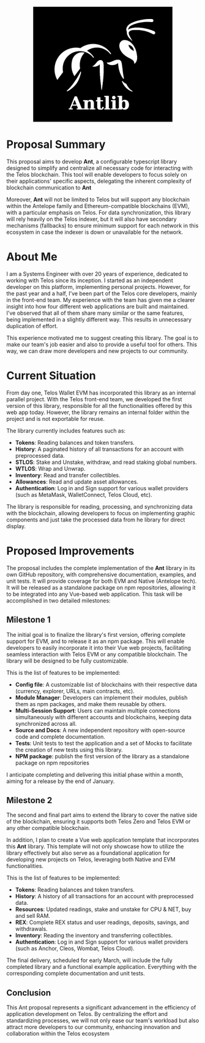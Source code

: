 <p align="center">
  <img src="https://raw.githubusercontent.com/vapaee/working-proposal-2024--ant-lib/main/img/ant-logo-centcase-small.png" alt="Texto alternativo">
</p>


# Proposal Summary

This proposal aims to develop **Ant**, a configurable typescript library designed to simplify and centralize all necessary code for interacting with the Telos blockchain. This tool will enable developers to focus solely on their applications' specific aspects, delegating the inherent complexity of blockchain communication to **Ant**

Moreover, **Ant** will not be limited to Telos but will support any blockchain within the Antelope family and Ethereum-compatible blockchains (EVM), with a particular emphasis on Telos. For data synchronization, this library will rely heavily on the Telos indexer, but it will also have secondary mechanisms (fallbacks) to ensure minimum support for each network in this ecosystem in case the indexer is down or unavailable for the network.

# About Me

I am a Systems Engineer with over 20 years of experience, dedicated to working with Telos since its inception. I started as an independent developer on this platform, implementing personal projects. However, for the past year and a half, I've been part of the Telos core developers, mainly in the front-end team. My experience with the team has given me a clearer insight into how four different web applications are built and maintained. I've observed that all of them share many similar or the same features, being implemented in a slightly different way. This results in unnecessary duplication of effort.

This experience motivated me to suggest creating this library. The goal is to make our team's job easier and also to provide a useful tool for others. This way, we can draw more developers and new projects to our community.

# Current Situation

From day one, Telos Wallet EVM has incorporated this library as an internal parallel project. With the Telos front-end team, we developed the first version of this library, responsible for all the functionalities offered by this web app today. However, the library remains an internal folder within the project and is not exportable for reuse.

The library currently includes features such as:
- **Tokens**: Reading balances and token transfers.
- **History**: A paginated history of all transactions for an account with preprocessed data.
- **STLOS**: Stake and Unstake, withdraw, and read staking global numbers.
- **WTLOS**: Wrap and Unwrap.
- **Inventory**: Read and transfer collectibles.
- **Allowances**: Read and update asset allowances.
- **Authentication**: Log in and Sign support for various wallet providers (such as MetaMask, WalletConnect, Telos Cloud, etc).

The library is responsible for reading, processing, and synchronizing data with the blockchain, allowing developers to focus on implementing graphic components and just take the processed data from he library for direct display.

# Proposed Improvements

The proposal includes the complete implementation of the **Ant** library in its own GitHub repository, with comprehensive documentation, examples, and unit tests. It will provide coverage for both EVM and Native (Antelope tech). It will be released as a standalone package on npm repositories, allowing it to be integrated into any Vue-based web application. This task will be accomplished in two detailed milestones:

## Milestone 1

The initial goal is to finalize the library's first version, offering complete support for EVM, and to release it as an npm package. This will enable developers to easily incorporate it into their Vue web projects, facilitating seamless interaction with Telos EVM or any compatible blockchain. The library will be designed to be fully customizable.

This is the list of features to be implemented:
- **Config file**: A customizable list of blockchains with their respective data (currency, explorer, URLs, main contracts, etc).
- **Module Manager**: Developers can implement their modules, publish them as npm packages, and make them reusable by others.
- **Multi-Session Support**: Users can maintain multiple connections simultaneously with different accounts and blockchains, keeping data synchronized across all.
- **Source and Docs**: A new independent repository with open-source code and complete documentation.
- **Tests**: Unit tests to test the application and a set of Mocks to facilitate the creation of new tests using this library.
- **NPM package**: publish the first version of the library as a standalone package on npm repositories

I anticipate completing and delivering this initial phase within a month, aiming for a release by the end of January.

## Milestone 2

The second and final part aims to extend the library to cover the native side of the blockchain, ensuring it supports both Telos Zero and Telos EVM or any other compatible blockchain.

In addition, I plan to create a Vue web application template that incorporates this **Ant** library. This template will not only showcase how to utilize the library effectively but also serve as a foundational application for developing new projects on Telos, leveraging both Native and EVM functionalities.


This is the list of features to be implemented:
- **Tokens**: Reading balances and token transfers.
- **History**: A history of all transactions for an account with preprocessed data.
- **Resources**: Updated readings, stake and unstake for CPU & NET, buy and sell RAM.
- **REX**: Complete REX status and user readings, deposits, savings, and withdrawals.
- **Inventory**: Reading the inventory and transferring collectibles.
- **Authentication**: Log in and Sign support for various wallet providers (such as Anchor, Cleos, Wombat, Telos Cloud).

The final delivery, scheduled for early March, will include the fully completed library and a functional example application. Everything with the corresponding complete documentation and unit tests.

## Conclusion

This Ant proposal represents a significant advancement in the efficiency of application development on Telos. By centralizing the effort and standardizing processes, we will not only ease our team's workload but also attract more developers to our community, enhancing innovation and collaboration within the Telos ecosystem
